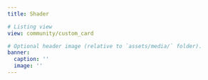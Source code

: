 ```yaml
---
title: Shader

# Listing view
view: community/custom_card

# Optional header image (relative to `assets/media/` folder).
banner:
  caption: ''
  image: ''
---
```

